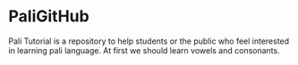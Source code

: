 # PaliGitHub
Pali Tutorial is a repository to help students or the public who feel interested in learning pali language. 
At first we should learn vowels and consonants. 
